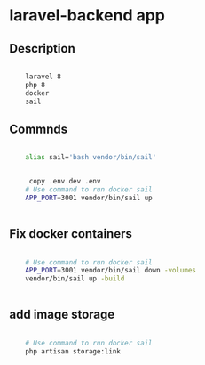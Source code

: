 # laravel-backend app

## Description

```bash

    laravel 8 
    php 8 
    docker 
    sail

```
## Commnds

```bash

    alias sail='bash vendor/bin/sail'


     copy .env.dev .env
    # Use command to run docker sail
    APP_PORT=3001 vendor/bin/sail up
    
```
## Fix docker containers 

```bash

    # Use command to run docker sail
    APP_PORT=3001 vendor/bin/sail down -volumes
    vendor/bin/sail up -build
    
```

## add image storage 

```bash

    # Use command to run docker sail
    php artisan storage:link
    
```

